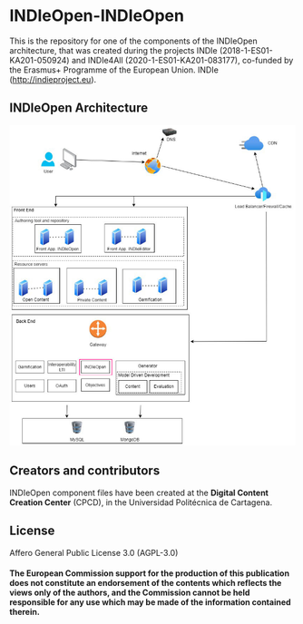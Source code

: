 # INDIeOpen-INDIeOpen

This is the repository for one of the components of the INDIeOpen architecture, that was created during the projects INDIe (2018-1-ES01-KA201-050924) and INDIe4All (2020-1-ES01-KA201-083177), co-funded by the Erasmus+ Programme of the European Union. INDIe (http://indieproject.eu).

## INDIeOpen Architecture

<img src="architecture-indieopen.jpg">

## Creators and contributors

INDIeOpen component files have been created at the **Digital Content Creation Center** (CPCD), in the Universidad Politécnica de Cartagena.

## License

Affero General Public License 3.0 (AGPL-3.0)

#### The European Commission support for the production of this publication does not constitute an endorsement of the contents which reflects the views only of the authors, and the Commission cannot be held responsible for any use which may be made of the information contained therein.
